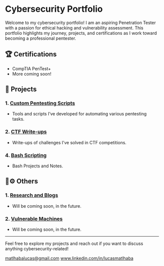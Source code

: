 # Cybersecurity Portfolio

Welcome to my cybersecurity portfolio! I am an aspiring Penetration Tester with a passion for ethical hacking and vulnerability assessment. This portfolio highlights my journey, projects, and certifications as I work toward becoming a professional pentester.

## 🏆 **Certifications**
- CompTIA PenTest+
- More coming soon!

## 🔨 **Projects**

### 1. [Custom Pentesting Scripts](https://github.com/yourusername/Pentesting_Scripts)
- Tools and scripts I’ve developed for automating various pentesting tasks.

### 2. [CTF Write-ups](https://github.com/yourusername/CTF_Writeups)
- Write-ups of challenges I’ve solved in CTF competitions.

### 4. [Bash Scripting](https://github.com/yourusername/CTF_Writeups)
- Bash Projects and Notes.

## 🔨⚙️ **Others**

### 1. [Research and Blogs](https://github.com/yourusername/Cybersec_Research)
- Will be coming soon, in the future.

### 2. [Vulnerable Machines](https://github.com/yourusername/Cybersec_Research)
- Will be coming soon, in the future.
---

Feel free to explore my projects and reach out if you want to discuss anything cybersecurity-related!

matlhabalucas@gmail.com
www.linkedin.com/in/lucasmatlhaba

